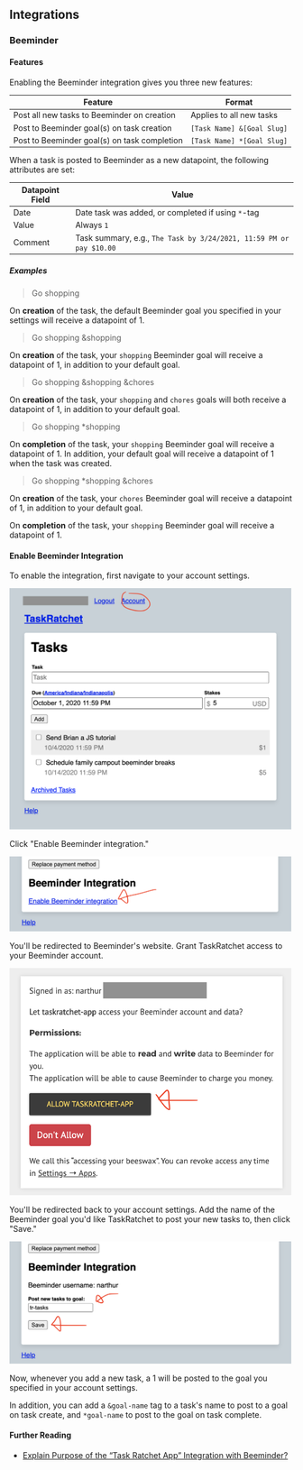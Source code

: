 ## Integrations

### Beeminder

#### Features

Enabling the Beeminder integration gives you three new features:

Feature                                      | Format
---------------------------------------------|----------------------------
Post all new tasks to Beeminder on creation  | Applies to all new tasks
Post to Beeminder goal(s) on task creation   | `[Task Name] &[Goal Slug]`
Post to Beeminder goal(s) on task completion | `[Task Name] *[Goal Slug]`

When a task is posted to Beeminder as a new datapoint, the following attributes are set:

Datapoint Field | Value
----------------|--------------
Date            | Date task was added, or completed if using `*`-tag
Value           | Always `1`
Comment         | Task summary, e.g., `The Task by 3/24/2021, 11:59 PM or pay $10.00`

##### Examples

> Go shopping

On **creation** of the task, the default Beeminder goal you specified in your settings will receive a datapoint of 1.

> Go shopping &shopping

On **creation** of the task, your `shopping` Beeminder goal will receive a datapoint of 1, in addition to your default goal.

> Go shopping &shopping &chores

On **creation** of the task, your `shopping` and `chores` goals will both receive a datapoint of 1, in addition to your default goal.

> Go shopping \*shopping

On **completion** of the task, your `shopping` Beeminder goal will receive a datapoint of 1. In addition, your default goal will receive a datapoint of 1 when the task was created.

> Go shopping \*shopping &chores

On **creation** of the task, your `chores` Beeminder goal will receive a datapoint of 1, in addition to your default goal. 

On **completion** of the task, your `shopping` Beeminder goal will receive a datapoint of 1.

#### Enable Beeminder Integration

To enable the integration, first navigate to your account settings.

<img src="images/beeminder-1.png" width=500 />

Click "Enable Beeminder integration."

<img src="images/beeminder-2.png" width=500 />

You'll be redirected to Beeminder's website. Grant TaskRatchet access to your Beeminder account.

<img src="images/beeminder-3.png" width=500 />

You'll be redirected back to your account settings. Add the name of the Beeminder goal you'd like TaskRatchet to post 
your new tasks to, then click "Save."

<img src="images/beeminder-4.png" width=500 />

Now, whenever you add a new task, a 1 will be posted to the goal you specified in your account settings.

In addition, you can add a `&goal-name` tag to a task's name to post to a goal on task create, and `*goal-name`
to post to the goal on task complete.

#### Further Reading

- [Explain Purpose of the “Task Ratchet App” Integration with Beeminder?](https://forum.beeminder.com/t/explain-purpose-of-the-task-ratchet-app-integration-with-beeminder/10288)
